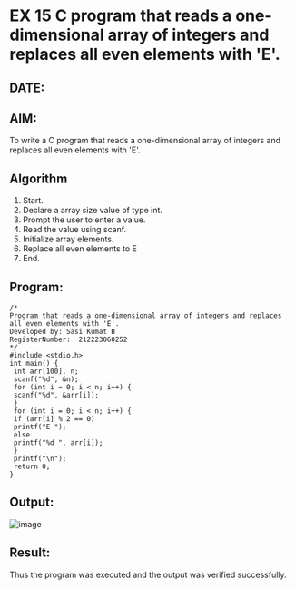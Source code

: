 # EX 15 C program that reads a one-dimensional array of integers and replaces all even elements with 'E'.
## DATE:
## AIM:
To write a C program that reads a one-dimensional array of integers and replaces all even elements with 'E'.

## Algorithm
1. Start.
2. Declare a array size value of type int.
3. Prompt the user to enter a value.
4. Read the value using scanf.
5. Initialize array elements.
6. Replace all even elements to E
7. End.  

## Program:
```
/*
Program that reads a one-dimensional array of integers and replaces all even elements with 'E'.
Developed by: Sasi Kumat B
RegisterNumber:  212223060252
*/
#include <stdio.h>
int main() {
 int arr[100], n;
 scanf("%d", &n);
 for (int i = 0; i < n; i++) {
 scanf("%d", &arr[i]);
 }
 for (int i = 0; i < n; i++) {
 if (arr[i] % 2 == 0)
 printf("E ");
 else
 printf("%d ", arr[i]);
 }
 printf("\n");
 return 0;
}
```

## Output:
![image](https://github.com/user-attachments/assets/b039d829-23a5-4b15-b534-e99f42b0c924)



## Result:
Thus the program was executed and the output was verified successfully.
